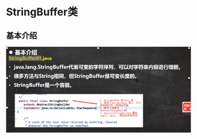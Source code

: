 # StringBuffer类
## 基本介绍
![输入图片说明](/imgs/2024-07-17/WdSoSGeGe3vQH0OO.png)
<!--stackedit_data:
eyJoaXN0b3J5IjpbLTE1NTYxNzUwMjddfQ==
-->